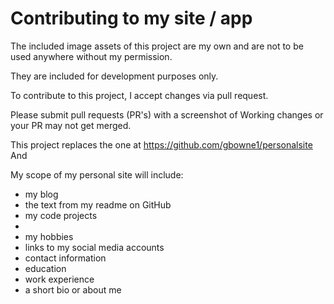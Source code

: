 # Contributing to my site / app

The included image assets of this project are my own and are
not to be used anywhere without my permission.

They are included for development purposes only.

To contribute to this project, I accept changes via pull request.

Please submit pull requests (PR's) with a screenshot of
Working changes or your PR may not get merged.

This project replaces the one at <https://github.com/gbowne1/personalsite>
And

My scope of my personal site will include:

- my blog
- the text from my readme on GitHub
- my code projects
-
- my hobbies
- links to my social media accounts
- contact information
- education
- work experience
- a short bio or about me

